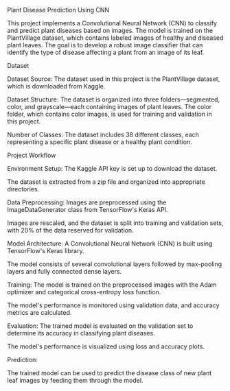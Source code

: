 Plant Disease Prediction Using CNN

This project implements a Convolutional Neural Network (CNN) to classify and predict plant diseases based on images. 
The model is trained on the PlantVillage dataset, which contains labeled images of healthy and diseased plant leaves.
The goal is to develop a robust image classifier that can identify the type of disease affecting a plant from an image of its leaf.

Dataset

Dataset Source:
The dataset used in this project is the PlantVillage dataset, which is downloaded from Kaggle.

Dataset Structure:
The dataset is organized into three folders—segmented, color, and grayscale—each containing images of plant leaves. 
The color folder, which contains color images, is used for training and validation in this project.

Number of Classes:
The dataset includes 38 different classes, each representing a specific plant disease or a healthy plant condition.

Project Workflow

Environment Setup:
The Kaggle API key is set up to download the dataset.

The dataset is extracted from a zip file and organized into appropriate directories.

Data Preprocessing:
Images are preprocessed using the ImageDataGenerator class from TensorFlow's Keras API.

Images are rescaled, and the dataset is split into training and validation sets, with 20% of the data reserved for validation.

Model Architecture:
A Convolutional Neural Network (CNN) is built using TensorFlow's Keras library.

The model consists of several convolutional layers followed by max-pooling layers and fully connected dense layers.

Training:
The model is trained on the preprocessed images with the Adam optimizer and categorical cross-entropy loss function.

The model's performance is monitored using validation data, and accuracy metrics are calculated.

Evaluation:
The trained model is evaluated on the validation set to determine its accuracy in classifying plant diseases.

The model's performance is visualized using loss and accuracy plots.

Prediction:

The trained model can be used to predict the disease class of new plant leaf images by feeding them through the model.

